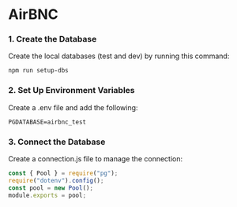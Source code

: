 # AirBNC

### 1. Create the Database

Create the local databases (test and dev) by running this command:

`npm run setup-dbs`

### 2. Set Up Environment Variables

Create a .env file and add the following:

`PGDATABASE=airbnc_test`

### 3. Connect the Database

Create a connection.js file to manage the connection:

```js
const { Pool } = require("pg");
require("dotenv").config();
const pool = new Pool();
module.exports = pool;
```
